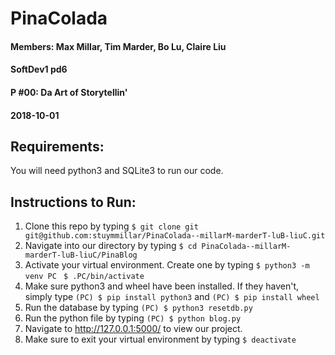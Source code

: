 # PinaColada 

#### Members: Max Millar, Tim Marder, Bo Lu, Claire Liu 
#### SoftDev1 pd6
#### P #00: Da Art of Storytellin'
#### 2018-10-01

## Requirements:
You will need python3 and SQLite3 to run our code. 

## Instructions to Run:

1. Clone this repo by typing ```$ git clone git git@github.com:stuymmillar/PinaColada--millarM-marderT-luB-liuC.git ```
2. Navigate into our directory by typing ```$ cd PinaColada--millarM-marderT-luB-liuC/PinaBlog ```
3. Activate your virtual environment. Create one by typing ```$ python3 -m venv PC ``` ```$ .PC/bin/activate ```
4. Make sure python3 and wheel have been installed. If they haven't, simply type ```(PC) $ pip install python3``` and ```(PC) $ pip install wheel```
5. Run the database by typing ```(PC) $ python3 resetdb.py```
6. Run the python file by typing ```(PC) $ python blog.py```
7. Navigate to http://127.0.0.1:5000/ to view our project.
8. Make sure to exit your virtual environment by typing ```$ deactivate ```


